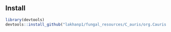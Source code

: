## Install
```R
library(devtools)
devtools::install_github("lakhanp1/fungal_resources/C_auris/org.Cauris.B8441.eg.db")
```
